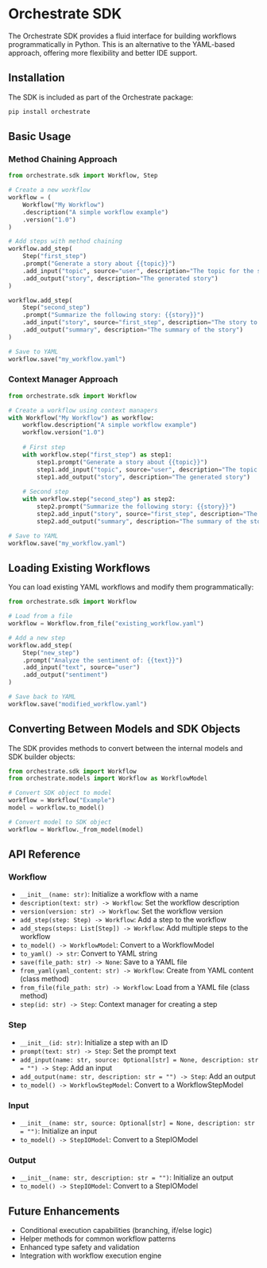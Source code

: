 # Orchestrate SDK

The Orchestrate SDK provides a fluid interface for building workflows programmatically in Python. This is an alternative to the YAML-based approach, offering more flexibility and better IDE support.

## Installation

The SDK is included as part of the Orchestrate package:

```bash
pip install orchestrate
```

## Basic Usage

### Method Chaining Approach

```python
from orchestrate.sdk import Workflow, Step

# Create a new workflow
workflow = (
    Workflow("My Workflow")
    .description("A simple workflow example")
    .version("1.0")
)

# Add steps with method chaining
workflow.add_step(
    Step("first_step")
    .prompt("Generate a story about {{topic}}")
    .add_input("topic", source="user", description="The topic for the story")
    .add_output("story", description="The generated story")
)

workflow.add_step(
    Step("second_step")
    .prompt("Summarize the following story: {{story}}")
    .add_input("story", source="first_step", description="The story to summarize")
    .add_output("summary", description="The summary of the story")
)

# Save to YAML
workflow.save("my_workflow.yaml")
```

### Context Manager Approach

```python
from orchestrate.sdk import Workflow

# Create a workflow using context managers
with Workflow("My Workflow") as workflow:
    workflow.description("A simple workflow example")
    workflow.version("1.0")
    
    # First step
    with workflow.step("first_step") as step1:
        step1.prompt("Generate a story about {{topic}}")
        step1.add_input("topic", source="user", description="The topic for the story")
        step1.add_output("story", description="The generated story")
    
    # Second step
    with workflow.step("second_step") as step2:
        step2.prompt("Summarize the following story: {{story}}")
        step2.add_input("story", source="first_step", description="The story to summarize")
        step2.add_output("summary", description="The summary of the story")

# Save to YAML
workflow.save("my_workflow.yaml")
```

## Loading Existing Workflows

You can load existing YAML workflows and modify them programmatically:

```python
from orchestrate.sdk import Workflow

# Load from a file
workflow = Workflow.from_file("existing_workflow.yaml")

# Add a new step
workflow.add_step(
    Step("new_step")
    .prompt("Analyze the sentiment of: {{text}}")
    .add_input("text", source="user")
    .add_output("sentiment")
)

# Save back to YAML
workflow.save("modified_workflow.yaml")
```

## Converting Between Models and SDK Objects

The SDK provides methods to convert between the internal models and SDK builder objects:

```python
from orchestrate.sdk import Workflow
from orchestrate.models import Workflow as WorkflowModel

# Convert SDK object to model
workflow = Workflow("Example")
model = workflow.to_model()

# Convert model to SDK object
workflow = Workflow._from_model(model)
```

## API Reference

### Workflow

- `__init__(name: str)`: Initialize a workflow with a name
- `description(text: str) -> Workflow`: Set the workflow description
- `version(version: str) -> Workflow`: Set the workflow version
- `add_step(step: Step) -> Workflow`: Add a step to the workflow
- `add_steps(steps: List[Step]) -> Workflow`: Add multiple steps to the workflow
- `to_model() -> WorkflowModel`: Convert to a WorkflowModel
- `to_yaml() -> str`: Convert to YAML string
- `save(file_path: str) -> None`: Save to a YAML file
- `from_yaml(yaml_content: str) -> Workflow`: Create from YAML content (class method)
- `from_file(file_path: str) -> Workflow`: Load from a YAML file (class method)
- `step(id: str) -> Step`: Context manager for creating a step

### Step

- `__init__(id: str)`: Initialize a step with an ID
- `prompt(text: str) -> Step`: Set the prompt text
- `add_input(name: str, source: Optional[str] = None, description: str = "") -> Step`: Add an input
- `add_output(name: str, description: str = "") -> Step`: Add an output
- `to_model() -> WorkflowStepModel`: Convert to a WorkflowStepModel

### Input

- `__init__(name: str, source: Optional[str] = None, description: str = "")`: Initialize an input
- `to_model() -> StepIOModel`: Convert to a StepIOModel

### Output

- `__init__(name: str, description: str = "")`: Initialize an output
- `to_model() -> StepIOModel`: Convert to a StepIOModel

## Future Enhancements

- Conditional execution capabilities (branching, if/else logic)
- Helper methods for common workflow patterns
- Enhanced type safety and validation
- Integration with workflow execution engine 